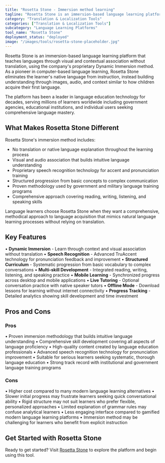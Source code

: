 ```yaml
---
title: "Rosetta Stone - Immersion method learning"
tagline: "Rosetta Stone is an immersion-based language learning platform that teaches languages through visual and contextual association without translation, using the company's proprietary Dynamic Immersion method..."
category: "Translation & Localization Tools"
categories: ["Translation & Localization Tools"]
subcategory: "Language Learning Platforms"
tool_name: "Rosetta Stone"
deployment_status: "deployed"
image: "/images/tools/rosetta-stone-placeholder.jpg"
---
```


Rosetta Stone is an immersion-based language learning platform that teaches languages through visual and contextual association without translation, using the company's proprietary Dynamic Immersion method. As a pioneer in computer-based language learning, Rosetta Stone eliminates the learner's native language from instruction, instead building understanding through images, audio, and context similar to how children acquire their first language.

The platform has been a leader in language education technology for decades, serving millions of learners worldwide including government agencies, educational institutions, and individual users seeking comprehensive language mastery.

## What Makes Rosetta Stone Different

Rosetta Stone's immersion method includes:
- No translation or native language explanation throughout the learning process
- Visual and audio association that builds intuitive language understanding
- Proprietary speech recognition technology for accent and pronunciation training
- Structured progression from basic concepts to complex communication
- Proven methodology used by government and military language training programs
- Comprehensive approach covering reading, writing, listening, and speaking skills

Language learners choose Rosetta Stone when they want a comprehensive, methodical approach to language acquisition that mimics natural language learning processes without relying on translation.

## Key Features

• **Dynamic Immersion** - Learn through context and visual association without translation
• **Speech Recognition** - Advanced TruAccent technology for pronunciation feedback and improvement
• **Structured Curriculum** - Systematic progression from basic vocabulary to complex conversations
• **Multi-skill Development** - Integrated reading, writing, listening, and speaking practice
• **Mobile Learning** - Synchronized progress across desktop and mobile applications
• **Live Tutoring** - Optional conversation practice with native speaker tutors
• **Offline Mode** - Download lessons for learning without internet connectivity
• **Progress Tracking** - Detailed analytics showing skill development and time investment

## Pros and Cons

### Pros
• Proven immersion methodology that builds intuitive language understanding
• Comprehensive skill development covering all aspects of language proficiency
• High-quality content created by language education professionals
• Advanced speech recognition technology for pronunciation improvement
• Suitable for serious learners seeking systematic, thorough language education
• Strong track record with institutional and government language training programs

### Cons
• Higher cost compared to many modern language learning alternatives
• Slower initial progress may frustrate learners seeking quick conversational ability
• Rigid structure may not suit learners who prefer flexible, personalized approaches
• Limited explanation of grammar rules may confuse analytical learners
• Less engaging interface compared to gamified modern language learning platforms
• Immersion method may be challenging for learners who benefit from explicit instruction

## Get Started with Rosetta Stone

Ready to get started? Visit [Rosetta Stone](https://www.rosettastone.com/) to explore the platform and begin using this tool.